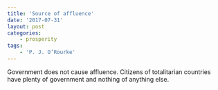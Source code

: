 ```yaml
---
title: 'Source of affluence'
date: '2017-07-31'
layout: post
categories:
    - prosperity
tags:
    - 'P. J. O’Rourke'
---
```


Government does not cause affluence. Citizens of totalitarian countries have plenty of government and nothing of anything else.